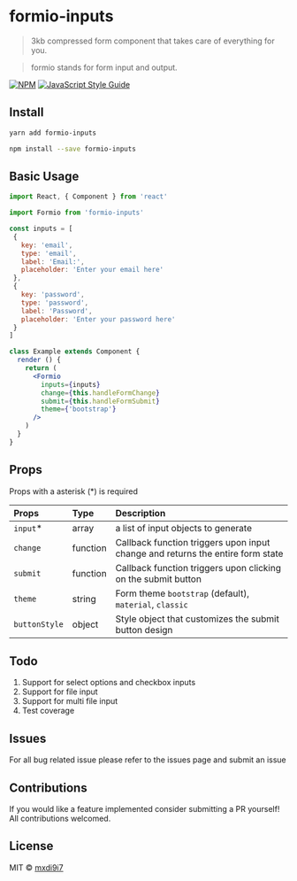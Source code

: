 # formio-inputs

> 3kb compressed form component that takes care of everything for you.

> formio stands for form input and output.

[![NPM](https://img.shields.io/npm/v/formio.svg)](https://www.npmjs.com/package/formio) [![JavaScript Style Guide](https://img.shields.io/badge/code_style-standard-brightgreen.svg)](https://standardjs.com)

## Install

```bash
yarn add formio-inputs
```

```bash
npm install --save formio-inputs
```

## Basic Usage

```jsx
import React, { Component } from 'react'

import Formio from 'formio-inputs'

const inputs = [
 {
   key: 'email', 
   type: 'email',
   label: 'Email:',
   placeholder: 'Enter your email here'
 },
 {
   key: 'password',
   type: 'password',
   label: 'Password',
   placeholder: 'Enter your password here'
 }
]

class Example extends Component {
  render () {
    return (
      <Formio 
        inputs={inputs}
        change={this.handleFormChange}
        submit={this.handleFormSubmit}
        theme={'bootstrap'}
      />
    )
  }
}
```

## Props
Props with a asterisk (*) is required

| Props  | Type | Description |
| :------------- | :------------- | :---------- |
| `input`* | array | a list of input objects to generate |
| `change` | function | Callback function triggers upon input change and returns the entire form state |
| `submit` | function | Callback function triggers upon clicking on the submit button |
| `theme` | string | Form theme `bootstrap` (default), `material`, `classic` |
| `buttonStyle` | object | Style object that customizes the submit button design

## Todo
1. Support for select options and checkbox inputs
2. Support for file input
3. Support for multi file input
4. Test coverage

## Issues
For all bug related issue please refer to the issues page and submit an issue

## Contributions
If you would like a feature implemented consider submitting a PR yourself! All contributions welcomed.

## License

MIT © [mxdi9i7](https://github.com/mxdi9i7)
